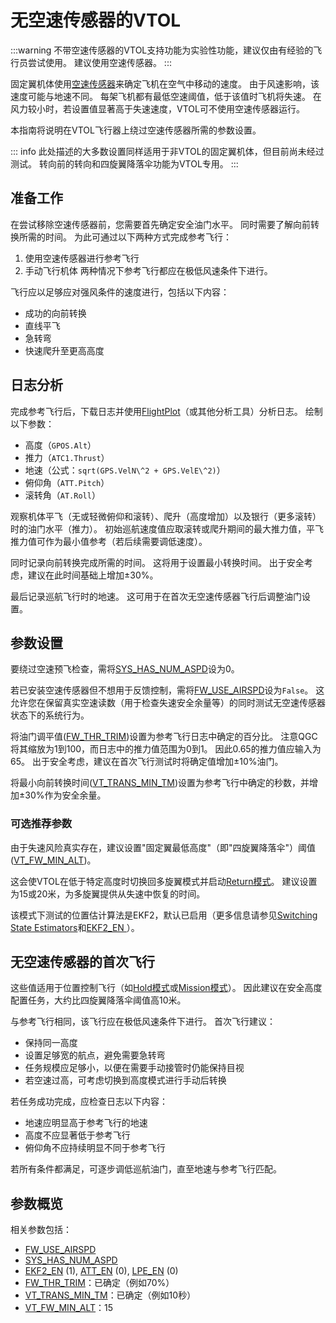 # 无空速传感器的VTOL

<Badge type="warning" text="实验性" />

:::warning
不带空速传感器的VTOL支持功能为实验性功能，建议仅由有经验的飞行员尝试使用。
建议使用空速传感器。
:::

固定翼机体使用[空速传感器](../sensor/airspeed.md)来确定飞机在空气中移动的速度。
由于风速影响，该速度可能与地速不同。
每架飞机都有最低空速阈值，低于该值时飞机将失速。
在风力较小时，若设置值显著高于失速速度，VTOL可不使用空速传感器运行。

本指南将说明在VTOL飞行器上绕过空速传感器所需的参数设置。

::: info
此处描述的大多数设置同样适用于非VTOL的固定翼机体，但目前尚未经过测试。
转向前的转向和四旋翼降落伞功能为VTOL专用。
:::

## 准备工作

在尝试移除空速传感器前，您需要首先确定安全油门水平。
同时需要了解向前转换所需的时间。
为此可通过以下两种方式完成参考飞行：
1. 使用空速传感器进行参考飞行
2. 手动飞行机体
两种情况下参考飞行都应在极低风速条件下进行。

飞行应以足够应对强风条件的速度进行，包括以下内容：
- 成功的向前转换
- 直线平飞
- 急转弯
- 快速爬升至更高高度

## 日志分析

完成参考飞行后，下载日志并使用[FlightPlot](../log/flight_log_analysis.md#flightplot)（或其他分析工具）分析日志。
绘制以下参数：
- 高度（`GPOS.Alt`）
- 推力（`ATC1.Thrust`）
- 地速（公式：`sqrt(GPS.VelN\^2 + GPS.VelE\^2)`）
- 俯仰角（`ATT.Pitch`）
- 滚转角（`AT.Roll`）

观察机体平飞（无或轻微俯仰和滚转）、爬升（高度增加）以及银行（更多滚转）时的油门水平（推力）。
初始巡航速度值应取滚转或爬升期间的最大推力值，平飞推力值可作为最小值参考（若后续需要调低速度）。

同时记录向前转换完成所需的时间。
这将用于设置最小转换时间。
出于安全考虑，建议在此时间基础上增加±30%。

最后记录巡航飞行时的地速。
这可用于在首次无空速传感器飞行后调整油门设置。

## 参数设置

要绕过空速预飞检查，需将[SYS_HAS_NUM_ASPD](../advanced_config/parameter_reference.md#SYS_HAS_NUM_ASPD)设为0。

若已安装空速传感器但不想用于反馈控制，需将[FW_USE_AIRSPD](../advanced_config/parameter_reference.md#FW_USE_AIRSPD)设为`False`。
这允许您在保留真实空速读数（用于检查失速安全余量等）的同时测试无空速传感器状态下的系统行为。

将油门调平值([FW_THR_TRIM](../advanced_config/parameter_reference.md#FW_THR_TRIM))设置为参考飞行日志中确定的百分比。
注意QGC将其缩放为1到100，而日志中的推力值范围为0到1。
因此0.65的推力值应输入为65。
出于安全考虑，建议在首次飞行测试时将确定值增加±10%油门。

将最小向前转换时间([VT_TRANS_MIN_TM](../advanced_config/parameter_reference.md#VT_TRANS_MIN_TM))设置为参考飞行中确定的秒数，并增加±30%作为安全余量。

### 可选推荐参数

由于失速风险真实存在，建议设置"固定翼最低高度"（即"四旋翼降落伞"）阈值([VT_FW_MIN_ALT](../advanced_config/parameter_reference.md#VT_FW_MIN_ALT))。

这会使VTOL在低于特定高度时切换回多旋翼模式并启动[Return模式](../flight_modes_vtol/return.md)。
建议设置为15或20米，为多旋翼提供从失速中恢复的时间。

该模式下测试的位置估计算法是EKF2，默认已启用（更多信息请参见[Switching State Estimators](../advanced/switching_state_estimators.md#how-to-enable-different-estimators)和[EKF2_EN ](../advanced_config/parameter_reference.md#EKF2_EN)）。

## 无空速传感器的首次飞行

这些值适用于位置控制飞行（如[Hold模式](../flight_modes_fw/hold.md)或[Mission模式](../flight_modes_vtol/mission.md)）。
因此建议在安全高度配置任务，大约比四旋翼降落伞阈值高10米。

与参考飞行相同，该飞行应在极低风速条件下进行。
首次飞行建议：
- 保持同一高度
- 设置足够宽的航点，避免需要急转弯
- 任务规模应足够小，以便在需要手动接管时仍能保持目视
- 若空速过高，可考虑切换到高度模式进行手动后转换

若任务成功完成，应检查日志以下内容：
- 地速应明显高于参考飞行的地速
- 高度不应显著低于参考飞行
- 俯仰角不应持续明显不同于参考飞行

若所有条件都满足，可逐步调低巡航油门，直至地速与参考飞行匹配。

## 参数概览

相关参数包括：
- [FW_USE_AIRSPD](../advanced_config/parameter_reference.md#FW_USE_AIRSPD)
- [SYS_HAS_NUM_ASPD](../advanced_config/parameter_reference.md#SYS_HAS_NUM_ASPD)
- [EKF2_EN](../advanced_config/parameter_reference.md#EKF2_EN) (1), [ATT_EN](../advanced_config/parameter_reference.md#ATT_EN) (0), [LPE_EN](../advanced_config/parameter_reference.md#LPE_EN) (0)
- [FW_THR_TRIM](../advanced_config/parameter_reference.md#FW_THR_TRIM)：已确定（例如70%）
- [VT_TRANS_MIN_TM](../advanced_config/parameter_reference.md#VT_TRANS_MIN_TM)：已确定（例如10秒）
- [VT_FW_MIN_ALT](../advanced_config/parameter_reference.md#VT_FW_MIN_ALT)：15